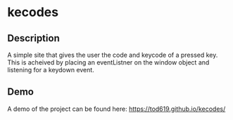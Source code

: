 # kecodes

## Description

A simple site that gives the user the code and keycode of a pressed key. This is acheived by placing an eventListner on the window object and listening for a keydown event.

## Demo

A demo of the project can be found here: https://tod619.github.io/kecodes/
